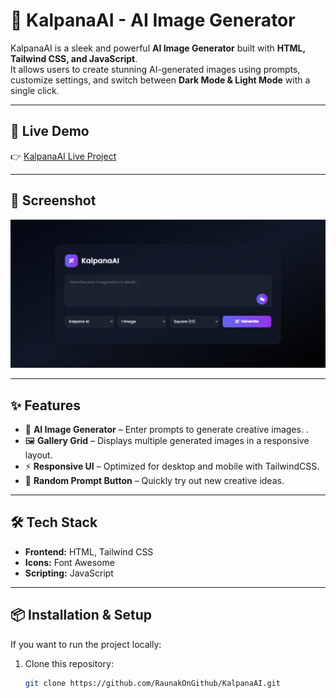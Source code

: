 
# 🌌 KalpanaAI - AI Image Generator

KalpanaAI is a sleek and powerful **AI Image Generator** built with **HTML, Tailwind CSS, and JavaScript**.  
It allows users to create stunning AI-generated images using prompts, customize settings, and switch between **Dark Mode & Light Mode** with a single click.  

---

## 🚀 Live Demo
👉 [KalpanaAI Live Project](https://kalpana-ai.netlify.app/)

---

## 📸 Screenshot
![KalpanaAI Screenshot](https://github.com/RaunakOnGithub/KalpanaAI/blob/main/KalpanaAI.jpeg)

---

## ✨ Features
- 🎨 **AI Image Generator** – Enter prompts to generate creative images.  .  
- 🖼️ **Gallery Grid** – Displays multiple generated images in a responsive layout.  
- ⚡ **Responsive UI** – Optimized for desktop and mobile with TailwindCSS.  
- 🎲 **Random Prompt Button** – Quickly try out new creative ideas.  

---

## 🛠️ Tech Stack
- **Frontend:** HTML, Tailwind CSS  
- **Icons:** Font Awesome  
- **Scripting:** JavaScript  

---

## 📦 Installation & Setup
If you want to run the project locally:

1. Clone this repository:
   ```bash
   git clone https://github.com/RaunakOnGithub/KalpanaAI.git

